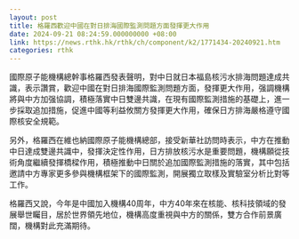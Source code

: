 ```yaml
---
layout: post
title: 格羅西歡迎中國在對日排海國際監測問題方面發揮更大作用
date: 2024-09-21 08:24:59.000000000 +08:00
link: https://news.rthk.hk/rthk/ch/component/k2/1771434-20240921.htm
categories: rthk
---
```


國際原子能機構總幹事格羅西發表聲明，對中日就日本福島核污水排海問題達成共識，表示讚賞，歡迎中國在對日排海國際監測問題方面，發揮更大作用，强調機構將與中方加强協調，積極落實中日雙邊共識，在現有國際監測措施的基礎上，進一步採取追加措施，促進中國等利益攸關方發揮更大作用，確保日方排海嚴格遵守國際核安全規範。

另外，格羅西在維也納國際原子能機構總部，接受新華社訪問時表示，中方在推動中日達成雙邊共識中，發揮決定性作用，日方排放核污水是重要問題，機構願從技術角度繼續發揮橋樑作用，積極推動中日關於追加國際監測措施的落實，其中包括邀請中方專家更多參與機構框架下的國際監測，開展獨立取樣及實驗室分析比對等工作。

格羅西又說，今年是中國加入機構40周年，中方40年來在核能、核科技領域的發展舉世矚目，居於世界領先地位，機構高度重視與中方的關係，雙方合作前景廣闊，機構對此充滿期待。
